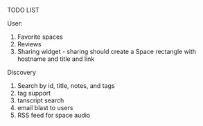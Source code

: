 TODO LIST

User:
1. Favorite spaces
2. Reviews
1. Sharing widget - sharing should create a Space rectangle with hostname and title and link

Discovery
1. Search by id, title, notes, and tags
2. tag support
3. tanscript search
4. email blast to users
5. RSS feed for space audio

